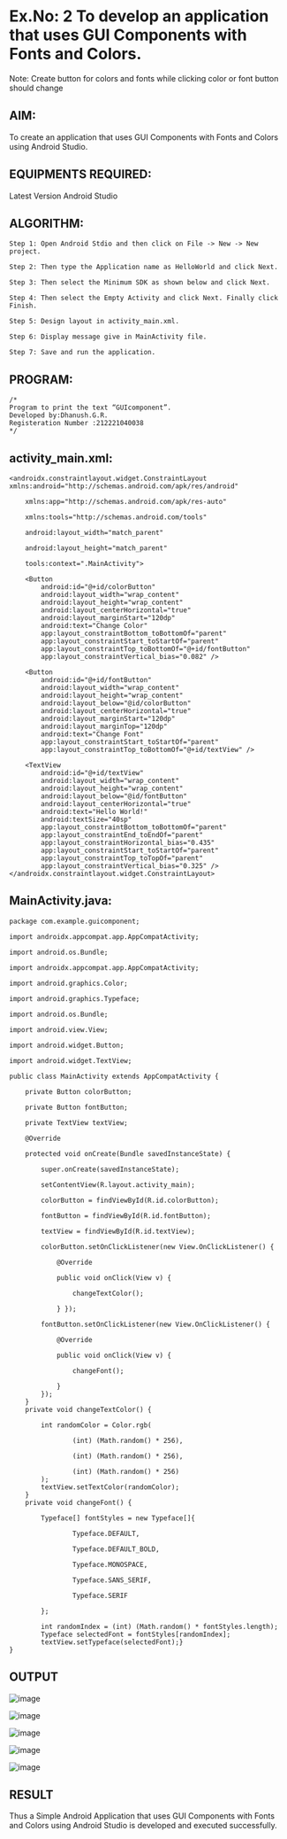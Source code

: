 # Ex.No: 2 To develop an application that uses GUI Components with Fonts and Colors. 
Note: Create button for colors and fonts while clicking color or font button should change 


## AIM:

To create an application that uses GUI Components with Fonts and Colors using Android Studio.

## EQUIPMENTS REQUIRED:

Latest Version Android Studio

## ALGORITHM:
```
Step 1: Open Android Stdio and then click on File -> New -> New project.

Step 2: Then type the Application name as HelloWorld and click Next.

Step 3: Then select the Minimum SDK as shown below and click Next.

Step 4: Then select the Empty Activity and click Next. Finally click Finish.

Step 5: Design layout in activity_main.xml.

Step 6: Display message give in MainActivity file.

Step 7: Save and run the application.
```
## PROGRAM:
```
/*
Program to print the text “GUIcomponent”.
Developed by:Dhanush.G.R.
Registeration Number :212221040038
*/
```


## activity_main.xml:
```
<androidx.constraintlayout.widget.ConstraintLayout xmlns:android="http://schemas.android.com/apk/res/android"

    xmlns:app="http://schemas.android.com/apk/res-auto"

    xmlns:tools="http://schemas.android.com/tools"

    android:layout_width="match_parent"

    android:layout_height="match_parent"

    tools:context=".MainActivity">

    <Button
        android:id="@+id/colorButton"
        android:layout_width="wrap_content"
        android:layout_height="wrap_content"
        android:layout_centerHorizontal="true"
        android:layout_marginStart="120dp"
        android:text="Change Color"
        app:layout_constraintBottom_toBottomOf="parent"
        app:layout_constraintStart_toStartOf="parent"
        app:layout_constraintTop_toBottomOf="@+id/fontButton"
        app:layout_constraintVertical_bias="0.082" />

    <Button
        android:id="@+id/fontButton"
        android:layout_width="wrap_content"
        android:layout_height="wrap_content"
        android:layout_below="@id/colorButton"
        android:layout_centerHorizontal="true"
        android:layout_marginStart="120dp"
        android:layout_marginTop="120dp"
        android:text="Change Font"
        app:layout_constraintStart_toStartOf="parent"
        app:layout_constraintTop_toBottomOf="@+id/textView" />

    <TextView
        android:id="@+id/textView"
        android:layout_width="wrap_content"
        android:layout_height="wrap_content"
        android:layout_below="@id/fontButton"
        android:layout_centerHorizontal="true"
        android:text="Hello World!"
        android:textSize="40sp"
        app:layout_constraintBottom_toBottomOf="parent"
        app:layout_constraintEnd_toEndOf="parent"
        app:layout_constraintHorizontal_bias="0.435"
        app:layout_constraintStart_toStartOf="parent"
        app:layout_constraintTop_toTopOf="parent"
        app:layout_constraintVertical_bias="0.325" />
</androidx.constraintlayout.widget.ConstraintLayout>

```

## MainActivity.java:
```
package com.example.guicomponent;

import androidx.appcompat.app.AppCompatActivity;

import android.os.Bundle;

import androidx.appcompat.app.AppCompatActivity;

import android.graphics.Color;

import android.graphics.Typeface;

import android.os.Bundle;

import android.view.View;

import android.widget.Button;

import android.widget.TextView;

public class MainActivity extends AppCompatActivity {

    private Button colorButton;

    private Button fontButton;

    private TextView textView;

    @Override

    protected void onCreate(Bundle savedInstanceState) {

        super.onCreate(savedInstanceState);

        setContentView(R.layout.activity_main);

        colorButton = findViewById(R.id.colorButton);

        fontButton = findViewById(R.id.fontButton);

        textView = findViewById(R.id.textView);

        colorButton.setOnClickListener(new View.OnClickListener() {

            @Override

            public void onClick(View v) {

                changeTextColor();

            } });

        fontButton.setOnClickListener(new View.OnClickListener() {

            @Override

            public void onClick(View v) {

                changeFont();

            }
        });
    }
    private void changeTextColor() {

        int randomColor = Color.rgb(

                (int) (Math.random() * 256),

                (int) (Math.random() * 256),

                (int) (Math.random() * 256)
        );
        textView.setTextColor(randomColor);
    }
    private void changeFont() {

        Typeface[] fontStyles = new Typeface[]{

                Typeface.DEFAULT,

                Typeface.DEFAULT_BOLD,

                Typeface.MONOSPACE,

                Typeface.SANS_SERIF,

                Typeface.SERIF

        };

        int randomIndex = (int) (Math.random() * fontStyles.length);
        Typeface selectedFont = fontStyles[randomIndex];
        textView.setTypeface(selectedFont);}
}
```
## OUTPUT
![image](https://github.com/Dhanush12022004/Mobile-Application-Development/assets/128135558/ffc9b8f3-a744-4002-8ba7-1cb9dfd07b40)

![image](https://github.com/Dhanush12022004/Mobile-Application-Development/assets/128135558/206639ee-af70-4329-be43-28a50b2cd815)

![image](https://github.com/Dhanush12022004/Mobile-Application-Development/assets/128135558/3051295c-5565-4fc6-ab6c-33789c62fa52)

![image](https://github.com/Dhanush12022004/Mobile-Application-Development/assets/128135558/140d87e6-578d-4d5c-a36f-13d5e4c3480b)

![image](https://github.com/Dhanush12022004/Mobile-Application-Development/assets/128135558/2dd48402-05a4-45a4-9a30-3c3e0ea211ff)


## RESULT
Thus a Simple Android Application that uses GUI Components with Fonts and Colors using Android Studio is developed and executed successfully.
